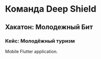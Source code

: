 # Команда Deep Shield
## Хакатон: Молодежный Бит
### Кейс: Молодёжный туризм

Mobile Flutter application.



